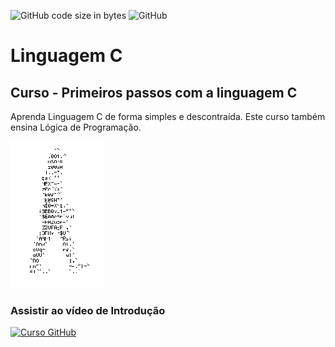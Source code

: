 ![GitHub code size in bytes](https://img.shields.io/github/languages/code-size/andresantanajr/roboticapratica)
![GitHub](https://img.shields.io/github/license/andresantanajr/roboticapratica)
# Linguagem C
## Curso - Primeiros passos com a linguagem C
Aprenda Linguagem C de forma simples e descontraída. Este curso também ensina Lógica de Programação.

![Homem Letra](https://github.com/andresantanajr/roboticapratica/blob/main/homem-letras.gif)
### Assistir ao vídeo de Introdução
[![Curso GitHub](http://img.youtube.com/vi/T70t3mDiwvg/0.jpg)](http://www.youtube.com/watch?v=T70t3mDiwvg "Vídeo de Introdução do Curso")
